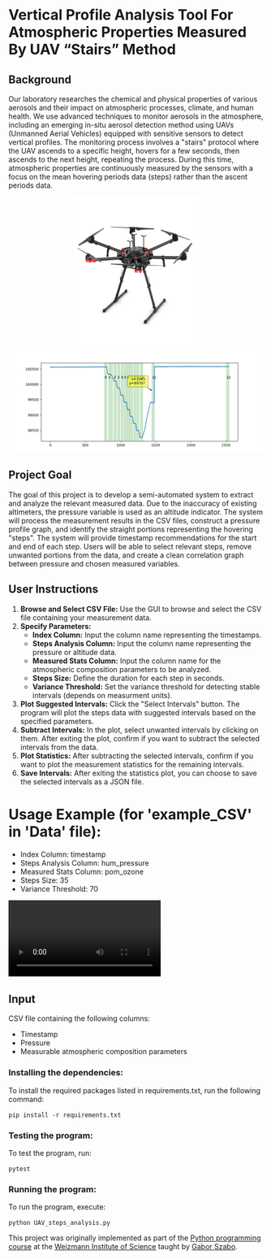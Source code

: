 # Vertical Profile Analysis Tool For Atmospheric Properties Measured By UAV “Stairs” Method

## Background
Our laboratory researches the chemical and physical properties of various aerosols and their impact on atmospheric processes, climate, and human health. We use advanced techniques to monitor aerosols in the atmosphere, including an emerging in-situ aerosol detection method using UAVs (Unmanned Aerial Vehicles) equipped with sensitive sensors to detect vertical profiles. The monitoring process involves a "stairs" protocol where the UAV ascends to a specific height, hovers for a few seconds, then ascends to the next height, repeating the process. During this time, atmospheric properties are continuously measured by the sensors with a focus on the mean hovering periods data (steps) rather than the ascent periods data.

<p align="center">
  <img src="media/matrice600.jpg" width="250" height="300">
  <img src="media/Figure.png" width="500" height="200">
</p>

## Project Goal
The goal of this project is to develop a semi-automated system to extract and analyze the relevant measured data. Due to the inaccuracy of existing altimeters, the pressure variable is used as an altitude indicator. The system will process the measurement results in the CSV files, construct a pressure profile graph, and identify the straight portions representing the hovering "steps". The system will provide timestamp recommendations for the start and end of each step. Users will be able to select relevant steps, remove unwanted portions from the data, and create a clean correlation graph between pressure and chosen measured variables.


## User Instructions
1. **Browse and Select CSV File:** Use the GUI to browse and select the CSV file containing your measurement data.
2. **Specify Parameters:**
   - **Index Column:** Input the column name representing the timestamps.
   - **Steps Analysis Column:** Input the column name representing the pressure or altitude data.
   - **Measured Stats Column:** Input the column name for the atmospheric composition parameters to be analyzed.
   - **Steps Size:** Define the duration for each step in seconds.
   - **Variance Threshold:** Set the variance threshold for detecting stable intervals (depends on measurment units).
3. **Plot Suggested Intervals:** Click the "Select Intervals" button. The program will plot the steps data with suggested intervals based on the specified parameters.
4. **Subtract Intervals:** In the plot, select unwanted intervals by clicking on them. After exiting the plot, confirm if you want to subtract the selected intervals from the data.
5. **Plot Statistics:** After subtracting the selected intervals, confirm if you want to plot the measurement statistics for the remaining intervals.
6. **Save Intervals:** After exiting the statistics plot, you can choose to save the selected intervals as a JSON file.

# Usage Example (for 'example_CSV' in 'Data' file):
- Index Column: timestamp
- Steps Analysis Column: hum_pressure
- Measured Stats Column: pom_ozone
- Steps Size: 35
- Variance Threshold: 70

![Download Video Demo](https://github.com/OmerSapir/Analysis-Tool-For-UAV-Measurments/blob/main/Example.mp4)

## Input
CSV file containing the following columns:
- Timestamp
- Pressure
- Measurable atmospheric composition parameters


### Installing the dependencies:
To install the required packages listed in requirements.txt, run the following command:
```
pip install -r requirements.txt
```

### Testing the program:
To test the program, run:
```
pytest
```

### Running the program:
To run the program, execute:
```
python UAV_steps_analysis.py
```

This project was originally implemented as part of the [Python programming course](https://github.com/szabgab/wis-python-course-2024-04) at the [Weizmann Institute of Science](https://www.weizmann.ac.il/) taught by [Gabor Szabo](https://szabgab.com/).


